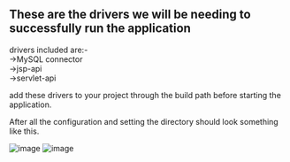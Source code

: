 ## These are the drivers we will be needing to successfully run the application 
drivers included are:-<br>
->MySQL connector<br>
->jsp-api<br>
->servlet-api<br>


add these drivers to your project through the build path before starting the application.


After all the configuration and setting the directory should look something like this.


![image](https://user-images.githubusercontent.com/60113543/120688072-4d06fa80-c4c0-11eb-82f9-02b62dfe89a0.png)
![image](https://user-images.githubusercontent.com/60113543/120688097-55f7cc00-c4c0-11eb-9eb9-6b789553411e.png)

